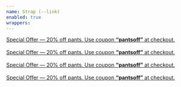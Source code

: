 ```yaml
---
name: Strap (--link)
enabled: true
wrappers:
---
```


<a class="strap strap--link" href="{{store url='#'}}">
    <div class="container">
        Special Offer &mdash; 20% off pants. Use coupon <strong>&ldquo;pantsoff&rdquo;</strong> at checkout.
    </div>
</a>

<br>

<a class="strap strap--link strap--blue" href="{{store url='#'}}">
    <div class="container">
        Special Offer &mdash; 20% off pants. Use coupon <strong>&ldquo;pantsoff&rdquo;</strong> at checkout.
    </div>
</a>

<br>

<a class="strap strap--link strap--green" href="{{store url='#'}}">
    <div class="container">
        Special Offer &mdash; 20% off pants. Use coupon <strong>&ldquo;pantsoff&rdquo;</strong> at checkout.
    </div>
</a>

<br>

<a class="strap strap--link strap--yellow" href="{{store url='#'}}">
    <div class="container">
        Special Offer &mdash; 20% off pants. Use coupon <strong>&ldquo;pantsoff&rdquo;</strong> at checkout.
    </div>
</a>
